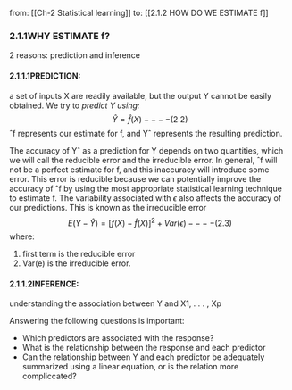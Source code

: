 from: [[Ch-2 Statistical learning]] 
to: [[2.1.2 HOW DO WE ESTIMATE f]]
### 2.1.1WHY ESTIMATE f?
2 reasons: prediction and inference

#### 2.1.1.1PREDICTION:
a set of inputs X are readily available, but the output Y cannot be easily obtained. We try to *predict Y using:*
$$\hat Y = \hat f(X)----(2.2)$$
ˆf represents our estimate for f, and Yˆ represents the resulting prediction.

The accuracy of Yˆ as a prediction for Y depends on two quantities, which we will call the reducible error and the irreducible error. In general, ˆf will not be a perfect estimate for f, and this inaccuracy will introduce some error. This error is reducible because we can potentially improve the accuracy of ˆf by using the most appropriate statistical learning technique to estimate f.
The variability associated with $\epsilon$ also affects the accuracy of our predictions. This is known as the irreducible error
$$
E(Y-\hat{Y})=[f(X)-\hat{f}(X)]^{2}+Var(\epsilon)----(2.3)
$$
where:
1. first term is the reducible error
2. Var(e) is the irreducible error.

#### 2.1.1.2INFERENCE:
understanding the association between Y and X1, . . . , Xp

Answering the following questions is important:
- Which predictors are associated with the response?
- What is the relationship between the response and each predictor
- Can the relationship between Y and each predictor be adequately summarized using a linear equation, or is the relation more compliccated?